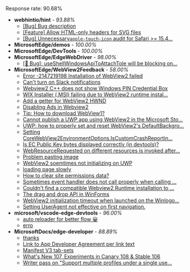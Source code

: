 Response rate: 90.68%

* **webhintio/hint** - _93.88%_
  * [[Bug] Bug description](https://github.com/webhintio/hint/issues/5348)
  * [[Feature] Allow HTML-only headers for SVG files](https://github.com/webhintio/hint/issues/5281)
  * [[Bug] Unnecessary`apple-touch-icon` audit for Safari >= 15.4...](https://github.com/webhintio/hint/issues/5256)
* **MicrosoftEdge/demos** - _100.00%_
* **MicrosoftEdge/DevTools** - _100.00%_
* **MicrosoftEdge/EdgeWebDriver** - _98.00%_
  * [[🐛 Bug]: useShellWindowsApiToAttachToIe will be blocking on...](https://github.com/MicrosoftEdge/EdgeWebDriver/issues/34)
* **MicrosoftEdge/WebView2Feedback** - _58.00%_
  * [Error -2147219198 Installation of WebView2 failed](https://github.com/MicrosoftEdge/WebView2Feedback/issues/2914)
  * [Can't turn on Slack notifications](https://github.com/MicrosoftEdge/WebView2Feedback/issues/2913)
  * [Webview2 C++ does not show Windows PIN Credential Box](https://github.com/MicrosoftEdge/WebView2Feedback/issues/2912)
  * [ WIX Installer (.MSI) failing due to WebView2 runtime instal...](https://github.com/MicrosoftEdge/WebView2Feedback/issues/2911)
  * [Add a getter for WebView2 HWND](https://github.com/MicrosoftEdge/WebView2Feedback/issues/2907)
  * [Disabling Ads in Webview2](https://github.com/MicrosoftEdge/WebView2Feedback/issues/2906)
  * [Tip: How to download WebView1?](https://github.com/MicrosoftEdge/WebView2Feedback/issues/2902)
  * [Cannot publish a UWP app using WebView2 in the Microsoft Sto...](https://github.com/MicrosoftEdge/WebView2Feedback/issues/2901)
  * [UWP: how to properly set and reset WebView2's DefaultBackgro...](https://github.com/MicrosoftEdge/WebView2Feedback/issues/2899)
  * [Setting CoreWebView2EnvironmentOptions.IsCustomCrashReportin...](https://github.com/MicrosoftEdge/WebView2Feedback/issues/2895)
  * [Is EC Public Key bytes displayed correctly (in devtools)?](https://github.com/MicrosoftEdge/WebView2Feedback/issues/2883)
  * [WebResourceRequested on different resources is invoked after...](https://github.com/MicrosoftEdge/WebView2Feedback/issues/2909)
  * [Problem pasting image](https://github.com/MicrosoftEdge/WebView2Feedback/issues/2900)
  * [WebView2 soemtimes not initializing on UWP](https://github.com/MicrosoftEdge/WebView2Feedback/issues/2894)
  * [loading  page slowly](https://github.com/MicrosoftEdge/WebView2Feedback/issues/2893)
  * [How to clear site permissions data?](https://github.com/MicrosoftEdge/WebView2Feedback/issues/2889)
  * [Sometimes event handler does not call properly when calling ...](https://github.com/MicrosoftEdge/WebView2Feedback/issues/2885)
  * [Couldn't find a compatible Webview2 Runtime installation to ...](https://github.com/MicrosoftEdge/WebView2Feedback/issues/2884)
  * [The drag and drop API in WinForms](https://github.com/MicrosoftEdge/WebView2Feedback/issues/2873)
  * [WebView2 initialization timeout when launched on the Winlogo...](https://github.com/MicrosoftEdge/WebView2Feedback/issues/2868)
  * [Setting UserAgent not effective on first navigation.](https://github.com/MicrosoftEdge/WebView2Feedback/issues/2862)
* **microsoft/vscode-edge-devtools** - _96.00%_
  * [auto reloader for better flow 😀](https://github.com/microsoft/vscode-edge-devtools/issues/1240)
  * [erro](https://github.com/microsoft/vscode-edge-devtools/issues/1239)
* **MicrosoftDocs/edge-developer** - _88.89%_
  * [thanks](https://github.com/MicrosoftDocs/edge-developer/issues/2274)
  * [Link to App Developer Agreement per link text](https://github.com/MicrosoftDocs/edge-developer/pull/2273)
  * [Manifest V3 tab-sets](https://github.com/MicrosoftDocs/edge-developer/pull/2272)
  * [What's New 107, Experiments in Canary 108 & Stable 106](https://github.com/MicrosoftDocs/edge-developer/pull/2269)
  * [Writer pass on "Support multiple profiles under a single use...](https://github.com/MicrosoftDocs/edge-developer/pull/2260)